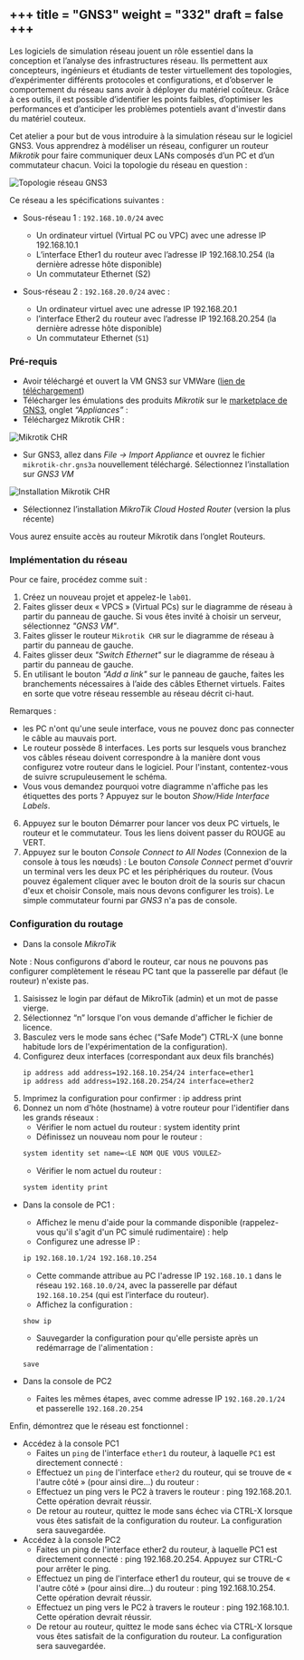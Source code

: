 +++
title = "GNS3"
weight = "332"
draft = false
+++
-------------------

Les logiciels de simulation réseau jouent un rôle essentiel dans la conception et l’analyse des infrastructures réseau. Ils permettent aux concepteurs, ingénieurs et étudiants de tester virtuellement des topologies, d’expérimenter différents protocoles et configurations, et d’observer le comportement du réseau sans avoir à déployer du matériel coûteux. Grâce à ces outils, il est possible d’identifier les points faibles, d’optimiser les performances et d’anticiper les problèmes potentiels avant d'investir dans du matériel couteux.

Cet atelier a pour but de vous introduire à la simulation réseau sur le logiciel GNS3. Vous apprendrez à modéliser un réseau, configurer un routeur *Mikrotik* pour faire communiquer deux LANs composés d’un PC et d’un commutateur chacun. Voici la topologie du réseau en question :  

![Topologie réseau GNS3](../../../images/34-25.png)

Ce réseau a les spécifications suivantes : 

+ Sous-réseau 1 : `192.168.10.0/24` avec 
    + Un ordinateur virtuel (Virtual PC ou VPC) avec une adresse IP 192.168.10.1
    + L’interface Ether1 du routeur avec l’adresse IP 192.168.10.254 (la dernière adresse hôte disponible)
    + Un commutateur Ethernet (S2)

+ Sous-réseau 2 : `192.168.20.0/24` avec : 
    + Un ordinateur virtuel avec une adresse IP 192.168.20.1
    + l’interface Ether2 du routeur avec l’adresse IP 192.168.20.254 (la dernière adresse hôte disponible)
    + Un commutateur Ethernet (`S1`)


### Pré-requis
+ Avoir téléchargé et ouvert la VM GNS3 sur VMWare ([lien de téléchargement](https://gns3.com/software/download-vm))
+ Télécharger les émulations des produits *Mikrotik* sur le [marketplace de GNS3](https://gns3.com/marketplace/appliances), onglet *“Appliances”* : 
+ Téléchargez Mikrotik CHR :

![Mikrotik CHR](../../../images/34-26.png)


+ Sur GNS3, allez dans *File -> Import Appliance* et ouvrez le fichier `mikrotik-chr.gns3a` nouvellement téléchargé. Sélectionnez l’installation sur *GNS3 VM*

![Installation Mikrotik CHR](../../../images/34-27.png)

+ Sélectionnez l’installation *MikroTik Cloud Hosted Router* (version la plus récente)

Vous aurez ensuite accès au routeur Mikrotik dans l’onglet Routeurs.

### Implémentation du réseau 
Pour ce faire, procédez comme suit : 

1. Créez un nouveau projet et appelez-le `lab01`.
2. Faites glisser deux « VPCS » (Virtual PCs) sur le diagramme de réseau à partir du panneau de gauche. Si vous êtes invité à choisir un serveur, sélectionnez *"GNS3 VM"*.
3. Faites glisser le routeur `Mikrotik CHR` sur le diagramme de réseau à partir du panneau de gauche.
4. Faites glisser deux *"Switch Ethernet"* sur le diagramme de réseau à partir du panneau de gauche.
5. En utilisant le bouton *"Add a link"* sur le panneau de gauche, faites les branchements nécessaires  à l’aide des câbles Ethernet virtuels. Faites en sorte que votre réseau ressemble au réseau décrit ci-haut.

Remarques :
+ les PC n'ont qu'une seule interface, vous ne pouvez donc pas connecter le câble au mauvais port.
+ Le routeur possède 8 interfaces. Les ports sur lesquels vous branchez vos câbles réseau doivent correspondre à la manière dont vous configurez votre routeur dans le logiciel. Pour l'instant, contentez-vous de suivre scrupuleusement le schéma. 
+ Vous vous demandez pourquoi votre diagramme n'affiche pas les étiquettes des ports ? Appuyez sur le bouton *Show/Hide Interface Labels*.

6. Appuyez sur le bouton Démarrer pour lancer vos deux PC virtuels, le routeur et le commutateur. Tous les liens doivent passer du ROUGE au VERT.
7. Appuyez sur le bouton *Console Connect to All Nodes* (Connexion de la console à tous les nœuds) : Le bouton *Console Connect* permet d'ouvrir un terminal vers les deux PC et les périphériques du routeur. (Vous pouvez également cliquer avec le bouton droit de la souris sur chacun d'eux et choisir Console, mais nous devons configurer les trois). Le simple commutateur fourni par *GNS3* n'a pas de console.

### Configuration du routage

+ Dans la console *MikroTik*

Note : Nous configurons d'abord le routeur, car nous ne pouvons pas configurer complètement le réseau PC tant que la passerelle par défaut (le routeur) n'existe pas.

1. Saisissez le login par défaut de MikroTik (admin) et un mot de passe vierge.
2. Sélectionnez “n” lorsque l'on vous demande d'afficher le fichier de licence.
3. Basculez vers le mode sans échec (“Safe Mode”) CTRL-X (une bonne habitude lors de l'expérimentation de la configuration).
4. Configurez deux interfaces (correspondant aux deux fils branchés)
    ```bash
    ip address add address=192.168.10.254/24 interface=ether1
    ip address add address=192.168.20.254/24 interface=ether2
    ```
5. Imprimez la configuration pour confirmer : ip address print
6. Donnez un nom d'hôte (hostname) à votre routeur pour l'identifier dans les grands réseaux :
    + Vérifier le nom actuel du routeur : system identity print
    + Définissez un nouveau nom pour le routeur : 
    ```bash
    system identity set name=<LE NOM QUE VOUS VOULEZ>
    ```
    + Vérifier le nom actuel du routeur : 
    ```bash
    system identity print
    ```

+ Dans la console de PC1 : 
    + Affichez le menu d'aide pour la commande disponible (rappelez-vous qu'il s'agit d'un PC simulé rudimentaire) : help
    + Configurez une adresse IP : 
    ```bash
    ip 192.168.10.1/24 192.168.10.254
    ```
    + Cette commande attribue au PC l'adresse IP `192.168.10.1` dans le réseau `192.168.10.0/24`, avec la passerelle par défaut `192.168.10.254` (qui est l’interface du routeur).
    + Affichez la configuration : 
    ```
    show ip
    ```
    + Sauvegarder la configuration pour qu'elle persiste après un redémarrage de l'alimentation : 
    ```
    save
    ```

+ Dans la console de PC2
    + Faites les mêmes étapes, avec comme adresse IP `192.168.20.1/24` et passerelle `192.168.20.254`

Enfin, démontrez que le réseau est fonctionnel :
+ Accédez à la console PC1
    + Faites un `ping` de l'interface `ether1` du routeur, à laquelle `PC1` est directement connecté : 
    + Effectuez un `ping` de l'interface `ether2` du routeur, qui se trouve de « l'autre côté » (pour ainsi dire...) du routeur :
    + Effectuez un ping vers le PC2 à travers le routeur : ping 192.168.20.1. Cette opération devrait réussir.
    + De retour au routeur, quittez le mode sans échec via CTRL-X lorsque vous êtes satisfait de la configuration du routeur. La configuration sera sauvegardée.
+ Accédez à la console PC2
    + Faites un ping de l'interface ether2 du routeur, à laquelle PC1 est directement connecté : ping 192.168.20.254. Appuyez sur CTRL-C pour arrêter le ping.
    + Effectuez un ping de l'interface ether1 du routeur, qui se trouve de « l'autre côté » (pour ainsi dire...) du routeur : ping 192.168.10.254. Cette opération devrait réussir.
    + Effectuez un ping vers le PC2 à travers le routeur : ping 192.168.10.1. Cette opération devrait réussir.
    + De retour au routeur, quittez le mode sans échec via CTRL-X lorsque vous êtes satisfait de la configuration du routeur. La configuration sera sauvegardée.
